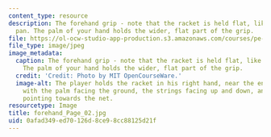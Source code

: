 ```yaml
---
content_type: resource
description: The forehand grip - note that the racket is held flat, like a frying
  pan. The palm of your hand holds the wider, flat part of the grip.
file: https://ol-ocw-studio-app-production.s3.amazonaws.com/courses/pe-710-tennis-spring-2007/0afad349ed70126d8ce98cc88125d21f_forehand_Page_02.jpg
file_type: image/jpeg
image_metadata:
  caption: The forehand grip - note that the racket is held flat, like a frying pan.
    The palm of your hand holds the wider, flat part of the grip.
  credit: 'Credit: Photo by MIT OpenCourseWare.'
  image-alt: The player holds the racket in his right hand, near the end of the grip,
    with the palm facing the ground, the strings facing up and down, and the head
    pointing towards the net.
resourcetype: Image
title: forehand_Page_02.jpg
uid: 0afad349-ed70-126d-8ce9-8cc88125d21f
---
```

